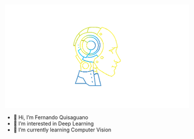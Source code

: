 ![](https://github.com/FerJeffQ/FerJeffQ/blob/main/AI.gif)

- 👋 Hi, I’m Fernando Quisaguano
- 👀 I’m interested in Deep Learning
- 🌱 I’m currently learning Computer Vision
